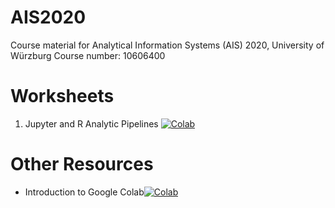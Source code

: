 # AIS2020
Course material for Analytical Information Systems (AIS) 2020, University of Würzburg
Course number: 10606400

# Worksheets
1. Jupyter and R Analytic Pipelines [![Colab](https://colab.research.google.com/assets/colab-badge.svg)](https://colab.research.google.com/github/wi3jmu/AIS2020/blob/master/notebooks/AIS_W01_SS20_Intro.ipynb) 

# Other Resources
- Introduction to Google Colab[![Colab](https://colab.research.google.com/assets/colab-badge.svg)](https://colab.research.google.com/notebooks/intro.ipynb)
